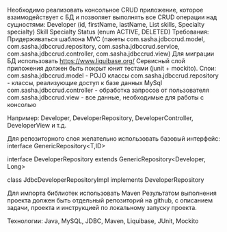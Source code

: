 Необходимо реализовать консольное CRUD приложение, которое взаимодействует с БД и позволяет выполнять все CRUD операции над сущностями:
Developer (id, firstName, lastName, List<Skill> skills, Specialty specialty)
Skill
Specialty
Status (enum ACTIVE, DELETED)
Требования:
Придерживаться шаблона MVC (пакеты com.sasha.jdbccrud.model, com.sasha.jdbccrud.repository, com.sasha.jdbccrud.service, com.sasha.jdbccrud.controller, com.sasha.jdbccrud.view)
Для миграции БД использовать https://www.liquibase.org/
Сервисный слой приложения должен быть покрыт юнит тестами (junit + mockito).
Слои:
com.sasha.jdbccrud.model - POJO клаcсы
com.sasha.jdbccrud.repository - классы, реализующие доступ к базе данных MySql
com.sasha.jdbccrud.controller - обработка запросов от пользователя
com.sasha.jdbccrud.view - все данные, необходимые для работы с консолью



Например: Developer, DeveloperRepository, DeveloperController, DeveloperView и т.д.


Для репозиторного слоя желательно использовать базовый интерфейс:
interface GenericRepository<T,ID>

interface DeveloperRepository extends GenericRepository<Developer, Long>

class JdbcDeveloperRepositoryImpl implements DeveloperRepository

Для импорта библиотек использовать Maven
Результатом выполнения проекта должен быть отдельный репозиторий на github, с описанием задачи, проекта и инструкцией по локальному запуску проекта.

Технологии: Java, MySQL, JDBC, Maven, Liquibase, JUnit, Mockito
